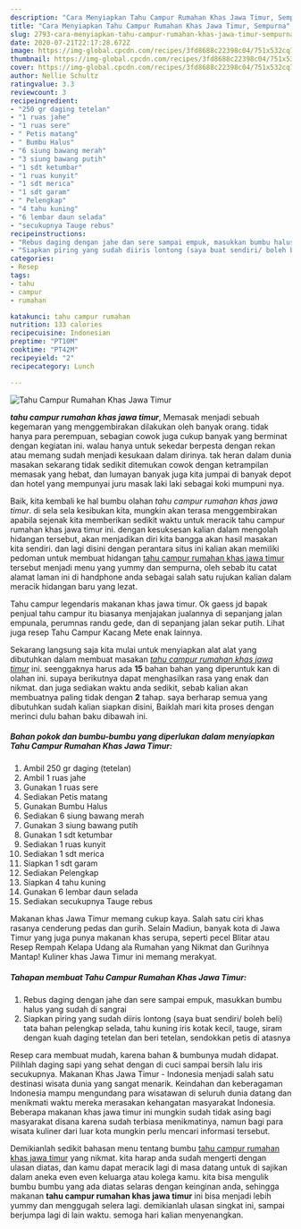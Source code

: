 ```yaml
---
description: "Cara Menyiapkan Tahu Campur Rumahan Khas Jawa Timur, Sempurna"
title: "Cara Menyiapkan Tahu Campur Rumahan Khas Jawa Timur, Sempurna"
slug: 2793-cara-menyiapkan-tahu-campur-rumahan-khas-jawa-timur-sempurna
date: 2020-07-21T22:17:28.672Z
image: https://img-global.cpcdn.com/recipes/3fd8688c22398c04/751x532cq70/tahu-campur-rumahan-khas-jawa-timur-foto-resep-utama.jpg
thumbnail: https://img-global.cpcdn.com/recipes/3fd8688c22398c04/751x532cq70/tahu-campur-rumahan-khas-jawa-timur-foto-resep-utama.jpg
cover: https://img-global.cpcdn.com/recipes/3fd8688c22398c04/751x532cq70/tahu-campur-rumahan-khas-jawa-timur-foto-resep-utama.jpg
author: Nellie Schultz
ratingvalue: 3.3
reviewcount: 3
recipeingredient:
- "250 gr daging tetelan"
- "1 ruas jahe"
- "1 ruas sere"
- " Petis matang"
- " Bumbu Halus"
- "6 siung bawang merah"
- "3 siung bawang putih"
- "1 sdt ketumbar"
- "1 ruas kunyit"
- "1 sdt merica"
- "1 sdt garam"
- " Pelengkap"
- "4 tahu kuning"
- "6 lembar daun selada"
- "secukupnya Tauge rebus"
recipeinstructions:
- "Rebus daging dengan jahe dan sere sampai empuk, masukkan bumbu halus yang sudah di sangrai"
- "Siapkan piring yang sudah diiris lontong (saya buat sendiri/ boleh beli) tata bahan pelengkap selada, tahu kuning iris kotak kecil, tauge, siram dengan kuah daging tetelan dan beri tetelan, sendokkan petis di atasnya"
categories:
- Resep
tags:
- tahu
- campur
- rumahan

katakunci: tahu campur rumahan 
nutrition: 133 calories
recipecuisine: Indonesian
preptime: "PT10M"
cooktime: "PT42M"
recipeyield: "2"
recipecategory: Lunch

---
```



![Tahu Campur Rumahan Khas Jawa Timur](https://img-global.cpcdn.com/recipes/3fd8688c22398c04/751x532cq70/tahu-campur-rumahan-khas-jawa-timur-foto-resep-utama.jpg)

<b><i>tahu campur rumahan khas jawa timur</i></b>, Memasak menjadi sebuah kegemaran yang menggembirakan dilakukan oleh banyak orang. tidak hanya para perempuan, sebagian cowok juga cukup banyak yang berminat dengan kegiatan ini. walau hanya untuk sekedar berpesta dengan rekan atau memang sudah menjadi kesukaan dalam dirinya. tak heran dalam dunia masakan sekarang tidak sedikit ditemukan cowok dengan ketrampilan memasak yang hebat, dan lumayan banyak juga kita jumpai di banyak depot dan hotel yang mempunyai juru masak laki laki sebagai koki mumpuni nya.

Baik, kita kembali ke hal bumbu olahan <i>tahu campur rumahan khas jawa timur</i>. di sela sela kesibukan kita, mungkin akan terasa menggembirakan apabila sejenak kita memberikan sedikit waktu untuk meracik tahu campur rumahan khas jawa timur ini. dengan kesuksesan kalian dalam mengolah hidangan tersebut, akan menjadikan diri kita bangga akan hasil masakan kita sendiri. dan lagi disini dengan perantara situs ini kalian akan memiliki pedoman untuk membuat hidangan <u>tahu campur rumahan khas jawa timur</u> tersebut menjadi menu yang yummy dan sempurna, oleh sebab itu catat alamat laman ini di handphone anda sebagai salah satu rujukan kalian dalam meracik hidangan baru yang lezat.

Tahu campur legendaris makanan khas jawa timur. Ok gaess jd bapak penjual tahu campur itu biasanya menjajakan jualannya di sepanjang jalan empunala, perumnas randu gede, dan di sepanjang jalan sekar putih. Lihat juga resep Tahu Campur Kacang Mete enak lainnya.


Sekarang langsung saja kita mulai untuk menyiapkan alat alat yang dibutuhkan dalam membuat masakan <u><i>tahu campur rumahan khas jawa timur</i></u> ini. seenggaknya harus ada <b>15</b> bahan bahan yang diperuntuk kan di olahan ini. supaya berikutnya dapat menghasilkan rasa yang enak dan nikmat. dan juga sediakan waktu anda sedikit, sebab kalian akan membuatnya paling tidak dengan <b>2</b> tahap. saya berharap semua yang dibutuhkan sudah kalian siapkan disini, Baiklah mari kita proses dengan merinci dulu bahan baku dibawah ini.

<!--inarticleads1-->

##### Bahan pokok dan bumbu-bumbu yang diperlukan dalam menyiapkan Tahu Campur Rumahan Khas Jawa Timur:

1. Ambil 250 gr daging (tetelan)
1. Ambil 1 ruas jahe
1. Gunakan 1 ruas sere
1. Sediakan  Petis matang
1. Gunakan  Bumbu Halus
1. Sediakan 6 siung bawang merah
1. Gunakan 3 siung bawang putih
1. Gunakan 1 sdt ketumbar
1. Sediakan 1 ruas kunyit
1. Sediakan 1 sdt merica
1. Siapkan 1 sdt garam
1. Sediakan  Pelengkap
1. Siapkan 4 tahu kuning
1. Gunakan 6 lembar daun selada
1. Sediakan secukupnya Tauge rebus


Makanan khas Jawa Timur memang cukup kaya. Salah satu ciri khas rasanya cenderung pedas dan gurih. Selain Madiun, banyak kota di Jawa Timur yang juga punya makanan khas serupa, seperti pecel Blitar atau Resep Rempah Kelapa Udang ala Rumahan yang Nikmat dan Gurihnya Mantap! Kuliner khas Jawa Timur ini memang merakyat. 

<!--inarticleads2-->

##### Tahapan membuat Tahu Campur Rumahan Khas Jawa Timur:

1. Rebus daging dengan jahe dan sere sampai empuk, masukkan bumbu halus yang sudah di sangrai
1. Siapkan piring yang sudah diiris lontong (saya buat sendiri/ boleh beli) tata bahan pelengkap selada, tahu kuning iris kotak kecil, tauge, siram dengan kuah daging tetelan dan beri tetelan, sendokkan petis di atasnya


Resep cara membuat mudah, karena bahan &amp; bumbunya mudah didapat. Pilihlah daging sapi yang sehat dengan di cuci sampai bersih lalu iris secukupnya. Makanan Khas Jawa Timur - Indonesia menjadi salah satu destinasi wisata dunia yang sangat menarik. Keindahan dan keberagaman Indonesia mampu mengundang para wisatawan di seluruh dunia datang dan menikmati waktu mereka merasakan kehangatan masyarakat Indonesia. Beberapa makanan khas jawa timur ini mungkin sudah tidak asing bagi masyarakat disana karena sudah terbiasa menikmatinya, namun bagi para wisata kuliner dari luar kota mungkin perlu mencari informasi tersebut. 

Demikianlah sedikit bahasan menu tentang bumbu <u>tahu campur rumahan khas jawa timur</u> yang nikmat. kita harap anda sudah mengerti dengan ulasan diatas, dan kamu dapat meracik lagi di masa datang untuk di sajikan dalam aneka even even keluarga atau kolega kamu. kita bisa mengulik bumbu bumbu yang ada diatas selaras dengan keinginan anda, sehingga makanan <b>tahu campur rumahan khas jawa timur</b> ini bisa menjadi lebih yummy dan menggugah selera lagi. demikianlah ulasan singkat ini, sampai berjumpa lagi di lain waktu. semoga hari kalian menyenangkan.
